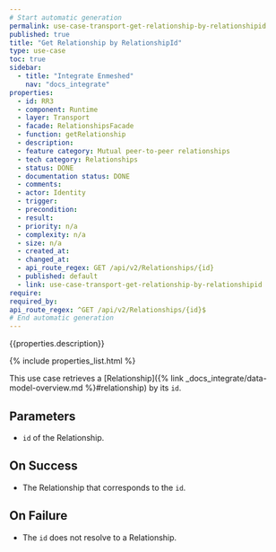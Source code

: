 ```yaml
---
# Start automatic generation
permalink: use-case-transport-get-relationship-by-relationshipid
published: true
title: "Get Relationship by RelationshipId"
type: use-case
toc: true
sidebar:
  - title: "Integrate Enmeshed"
    nav: "docs_integrate"
properties:
  - id: RR3
  - component: Runtime
  - layer: Transport
  - facade: RelationshipsFacade
  - function: getRelationship
  - description:
  - feature category: Mutual peer-to-peer relationships
  - tech category: Relationships
  - status: DONE
  - documentation status: DONE
  - comments:
  - actor: Identity
  - trigger:
  - precondition:
  - result:
  - priority: n/a
  - complexity: n/a
  - size: n/a
  - created_at:
  - changed_at:
  - api_route_regex: GET /api/v2/Relationships/{id}
  - published: default
  - link: use-case-transport-get-relationship-by-relationshipid
require:
required_by:
api_route_regex: ^GET /api/v2/Relationships/{id}$
# End automatic generation
---
```


{{properties.description}}

{% include properties_list.html %}

This use case retrieves a [Relationship]({% link _docs_integrate/data-model-overview.md %}#relationship)
by its `id`.

## Parameters

- `id` of the Relationship.

## On Success

- The Relationship that corresponds to the `id`.

## On Failure

- The `id` does not resolve to a Relationship.

